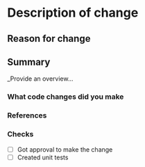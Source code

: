 # Description of change


## Reason for change

## Summary
_Provide an overview...

### What code changes did you make

### References

### Checks

- [ ] Got approval to make the change
- [ ] Created unit tests

